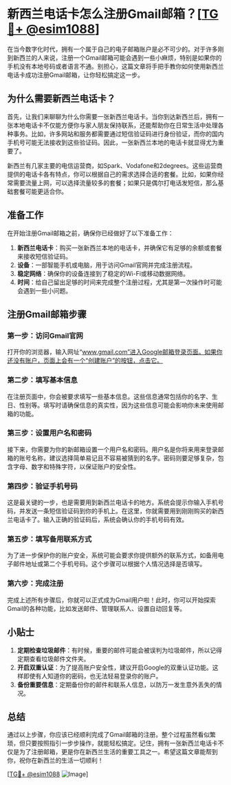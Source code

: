 # 新西兰电话卡怎么注册Gmail邮箱？[[TG💪+ @esim1088](https://t.me/s/esim1088)]

在当今数字化时代，拥有一个属于自己的电子邮箱账户是必不可少的。对于许多刚到新西兰的人来说，注册一个Gmail邮箱可能会遇到一些小麻烦，特别是如果你的手机没有本地号码或者语言不通。别担心，这篇文章将手把手教你如何使用新西兰电话卡成功注册Gmail邮箱，让你轻松搞定这一步。

## 为什么需要新西兰电话卡？

首先，让我们来聊聊为什么你需要一张新西兰电话卡。当你到达新西兰后，拥有一张本地电话卡不仅能方便你与家人朋友保持联系，还能帮助你在日常生活中处理各种事务。比如，许多网站和服务都需要通过短信验证码进行身份验证，而你的国内手机号可能无法接收到这些验证码。因此，一张新西兰本地的电话卡就显得尤为重要了。

新西兰有几家主要的电信运营商，如Spark、Vodafone和2degrees。这些运营商提供的电话卡各有特点，你可以根据自己的需求选择合适的套餐。比如，如果你经常需要流量上网，可以选择流量较多的套餐；如果只是偶尔打电话发短信，那么基础套餐可能更适合你。

## 准备工作

在开始注册Gmail邮箱之前，确保你已经做好了以下准备工作：

1. **新西兰电话卡**：购买一张新西兰本地的电话卡，并确保它有足够的余额或套餐来接收短信验证码。
2. **设备**：一部智能手机或电脑，用于访问Gmail官网并完成注册流程。
3. **稳定网络**：确保你的设备连接到了稳定的Wi-Fi或移动数据网络。
4. **时间**：给自己留出足够的时间来完成整个注册过程，尤其是第一次操作时可能会遇到一些小问题。

## 注册Gmail邮箱步骤

### 第一步：访问Gmail官网

打开你的浏览器，输入网址“www.gmail.com”进入Google邮箱登录页面。如果你还没有账户，页面上会有一个“创建账户”的按钮，点击它。

### 第二步：填写基本信息

在注册页面中，你会被要求填写一些基本信息。这些信息通常包括你的名字、生日、性别等。填写时请确保信息的真实性，因为这些信息可能会影响你未来使用邮箱的功能。

### 第三步：设置用户名和密码

接下来，你需要为你的新邮箱设置一个用户名和密码。用户名是你将来用来登录邮箱的账号名称，建议选择简单易记且不容易被猜到的名字。密码则要足够复杂，包含字母、数字和特殊字符，以保证账户的安全性。

### 第四步：验证手机号码

这是最关键的一步，也是需要用到新西兰电话卡的地方。系统会提示你输入手机号码，并发送一条短信验证码到你的手机上。在这里，你就需要用到刚刚购买的新西兰电话卡了。输入正确的验证码后，系统会确认你的手机号码有效。

### 第五步：填写备用联系方式

为了进一步保护你的账户安全，系统可能会要求你提供额外的联系方式，如备用电子邮件地址或第二个手机号码。这个步骤可以根据个人情况选择是否填写。

### 第六步：完成注册

完成上述所有步骤后，你就可以正式成为Gmail用户啦！此时，你可以开始探索Gmail的各种功能，比如发送邮件、管理联系人、设置自动回复等。

## 小贴士

1. **定期检查垃圾邮件**：有时候，重要的邮件可能会被误判为垃圾邮件，所以记得定期查看垃圾邮件文件夹。
2. **开启双重认证**：为了提高账户安全性，建议开启Google的双重认证功能。这样即使有人知道你的密码，也无法轻易登录你的账户。
3. **备份重要信息**：定期备份你的邮件和联系人信息，以防万一发生意外丢失的情况。

## 总结

通过以上步骤，你应该已经顺利完成了Gmail邮箱的注册。整个过程虽然看似繁琐，但只要按照指引一步步操作，就能轻松搞定。记住，拥有一张新西兰电话卡不仅是为了注册邮箱，更是你在新西兰生活的重要工具之一。希望这篇文章能帮到你，祝你在新西兰的生活一切顺利！

[[TG💪+ @esim1088](https://t.me/s/esim1088) ![Image](https://i.postimg.cc/4NQfJmqS/Snipaste-2025-05-13-00-14-12.png)]